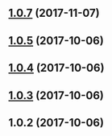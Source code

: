<a name="1.0.7"></a>
## [1.0.7](https://github.com/ipld/js-ipld-raw/compare/v1.0.5...v1.0.7) (2017-11-07)



<a name="1.0.5"></a>
## [1.0.5](https://github.com/ipld/js-ipld-raw/compare/v1.0.4...v1.0.5) (2017-10-06)



<a name="1.0.4"></a>
## [1.0.4](https://github.com/ipld/js-ipld-raw/compare/v1.0.3...v1.0.4) (2017-10-06)



<a name="1.0.3"></a>
## [1.0.3](https://github.com/ipld/js-ipld-raw/compare/v1.0.2...v1.0.3) (2017-10-06)



<a name="1.0.2"></a>
## 1.0.2 (2017-10-06)



